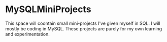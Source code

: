 # MySQLMiniProjects
This space will coontain small mini-projects I've given myself in SQL. I will mostly be coding in MySQL. These projects are purely for my own learning and experimentation.
